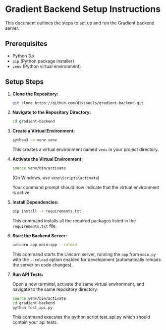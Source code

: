 # Gradient Backend Setup Instructions

This document outlines the steps to set up and run the Gradient backend server.

## Prerequisites

* Python 3.x
* `pip` (Python package installer)
* `venv` (Python virtual environment)

## Setup Steps

1.  **Clone the Repository:**

    ```bash
    git clone https://github.com/dixisouls/gradient-backend.git
    ```

2.  **Navigate to the Repository Directory:**

    ```bash
    cd gradient-backend
    ```

3.  **Create a Virtual Environment:**

    ```bash
    python3 -m venv venv
    ```

    This creates a virtual environment named `venv` in your project directory.

4.  **Activate the Virtual Environment:**

    ```bash
    source venv/bin/activate
    ```

    (On Windows, use `venv\Scripts\activate`)

    Your command prompt should now indicate that the virtual environment is active.

5.  **Install Dependencies:**

    ```bash
    pip install -r requirements.txt
    ```

    This command installs all the required packages listed in the `requirements.txt` file.

6.  **Start the Backend Server:**

    ```bash
    uvicorn app.main:app --reload
    ```

    This command starts the Uvicorn server, running the `app` from `main.py` with the `--reload` option enabled for development (automatically reloads the server on code changes).

7.  **Run API Tests:**

    Open a new terminal, activate the same virtual environment, and navigate to the same repository directory.

    ```bash
    source venv/bin/activate
    cd gradient-backend
    python test_api.py
    ```
    This command executes the python script test_api.py which should contain your api tests.